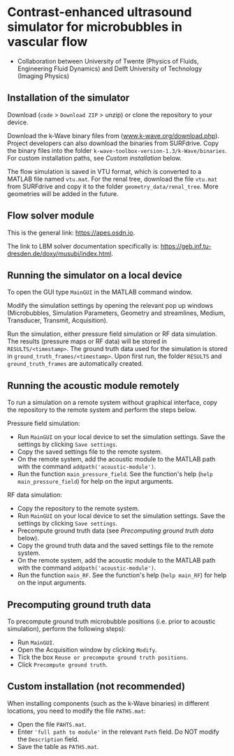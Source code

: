 # Contrast-enhanced ultrasound simulator for microbubbles in vascular flow
- Collaboration between University of Twente (Physics of Fluids, Engineering Fluid Dynamics) and Delft University of Technology (Imaging Physics)

## Installation of the simulator

Download (`code` > `Download ZIP` > unzip) or clone the repository to your device.

Download the k-Wave binary files from (www.k-wave.org/download.php). Project developers can also download the binaries from SURFdrive. Copy the binary files into the folder `k-wave-toolbox-version-1.3/k-Wave/binaries`. For custom installation paths, see _Custom installation_ below.

The flow simulation is saved in VTU format, which is converted to a MATLAB file named `vtu.mat`. For the renal tree, download the file `vtu.mat` from SURFdrive and copy it to the folder `geometry_data/renal_tree`. More geometries will be added in the future.


## Flow solver module

This is the general link: https://apes.osdn.io.

The link to LBM solver documentation specifically is: https://geb.inf.tu-dresden.de/doxy/musubi/index.html.

## Running the simulator on a local device

To open the GUI type `MainGUI` in the MATLAB command window.

Modify the simulation settings by opening the relevant pop up windows (Microbubbles, Simulation Parameters, Geometry and streamlines, Medium, Transducer, Transmit, Acquisition). 

Run the simulation, either pressure field simulation or RF data simulation. The results (pressure maps or RF data) will be stored in `RESULTS/<timestamp>`. The ground truth data used for the simulation is stored in `ground_truth_frames/<timestamp>`. Upon first run, the folder `RESULTS` and `ground_truth_frames` are automatically created.


## Running the acoustic module remotely

To run a simulation on a remote system without graphical interface, copy the repository to the remote system and perform the steps below.

Pressure field simulation:
- Run `MainGUI` on your local device to set the simulation settings. Save the settings by clicking `Save settings`.
- Copy the saved settings file to the remote system.
- On the remote system, add the acoustic module to the MATLAB path with the command `addpath('acoustic-module')`.
- Run the function `main_pressure_field`. See the function's help (`help main_pressure_field`) for help on the input arguments. 

RF data simulation:
- Copy the repository to the remote system.
- Run `MainGUI` on your local device to set the simulation settings. Save the settings by clicking `Save settings`.
- Precompute ground truth data (see _Precomputing ground truth data_ below).
- Copy the ground truth data and the saved settings file to the remote system.
- On the remote system, add the acoustic module to the MATLAB path with the command `addpath('acoustic-module')`.
- Run the function `main_RF`. See the function's help (`help main_RF`) for help on the input arguments. 


## Precomputing ground truth data
To precompute ground truth microbubble positions (i.e. prior to acoustic simulation), perform the following steps):
- Run `MainGUI`.
- Open the Acquisition window by clicking `Modify`.
- Tick the box `Reuse or precompute ground truth positions`.
- Click `Precompute ground truth`.

## Custom installation (not recommended)
When installing components (such as the k-Wave binaries) in different locations, you need to modify the file `PATHS.mat`:
- Open the file `PAHTS.mat`.
- Enter `'full path to module'` in the relevant `Path` field. Do NOT modify the `Description` field.
- Save the table as `PATHS.mat`.

